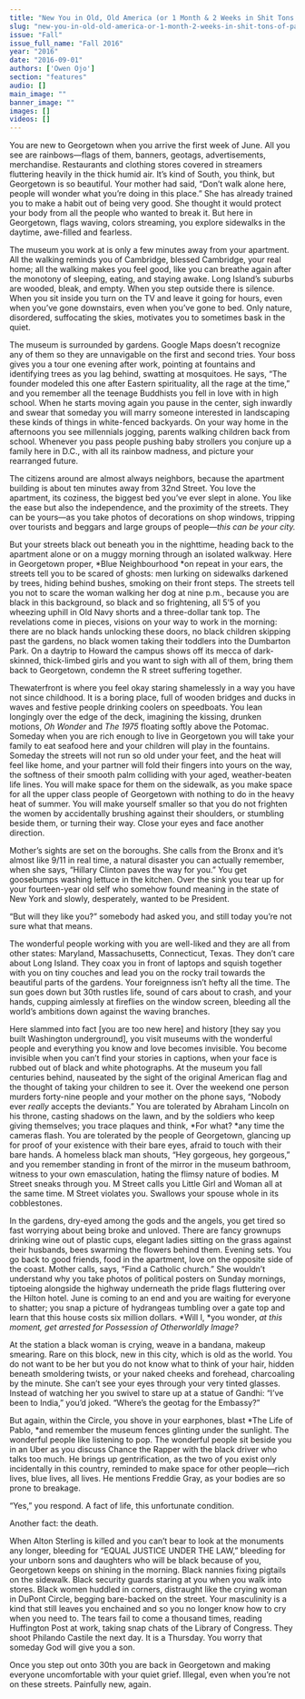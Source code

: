 ```yaml
---
title: "New You in Old, Old America (or 1 Month & 2 Weeks in Shit Tons of Pain)"
slug: "new-you-in-old-old-america-or-1-month-2-weeks-in-shit-tons-of-pain"
issue: "Fall"
issue_full_name: "Fall 2016"
year: "2016"
date: "2016-09-01"
authors: ['Owen Ojo']
section: "features"
audio: []
main_image: ""
banner_image: ""
images: []
videos: []
---
```

You are new to Georgetown when you arrive the first week of June. All you see are rainbows—flags of them, banners, geotags, advertisements, merchandise. Restaurants and clothing stores covered in streamers fluttering heavily in the thick humid air. It’s kind of South, you think, but Georgetown is so beautiful. Your mother had said, “Don’t walk alone here, people will wonder what you’re doing in this place.” She has already trained you to make a habit out of being very good. She thought it would protect your body from all the people who wanted to break it. But here in Georgetown, flags waving, colors streaming, you explore sidewalks in the daytime, awe-filled and fearless.

 The museum you work at is only a few minutes away from your apartment. All the walking reminds you of Cambridge, blessed Cambridge, your real home; all the walking makes you feel good, like you can breathe again after the monotony of sleeping, eating, and staying awake. Long Island’s suburbs are wooded, bleak, and empty. When you step outside there is silence. When you sit inside you turn on the TV and leave it going for hours, even when you’ve gone downstairs, even when you’ve gone to bed. Only nature, disordered, suffocating the skies, motivates you to sometimes bask in the quiet.

 The museum is surrounded by gardens. Google Maps doesn’t recognize any of them so they are unnavigable on the first and second tries. Your boss gives you a tour one evening after work, pointing at fountains and identifying trees as you lag behind, swatting at mosquitoes. He says, “The founder modeled this one after Eastern spirituality, all the rage at the time,” and you remember all the teenage Buddhists you fell in love with in high school. When he starts moving again you pause in the center, sigh inwardly and swear that someday you will marry someone interested in landscaping these kinds of things in white-fenced backyards. On your way home in the afternoons you see millennials jogging, parents walking children back from school. Whenever you pass people pushing baby strollers you conjure up a family here in D.C., with all its rainbow madness, and picture your rearranged future.

 The citizens around are almost always neighbors, because the apartment building is about ten minutes away from 32nd Street. You love the apartment, its coziness, the biggest bed you’ve ever slept in alone. You like the ease but also the independence, and the proximity of the streets. They can be yours—as you take photos of decorations on shop windows, tripping over tourists and beggars and large groups of people—*this can be your city.*

 But your streets black out beneath you in the nighttime, heading back to the apartment alone or on a muggy morning through an isolated walkway. Here in Georgetown proper, *Blue Neighbourhood *on repeat in your ears, the streets tell you to be scared of ghosts: men lurking on sidewalks darkened by trees, hiding behind bushes, smoking on their front steps. The streets tell you not to scare the woman walking her dog at nine p.m., because you are black in this background, so black and so frightening, all 5’5 of you wheezing uphill in Old Navy shorts and a three-dollar tank top. The revelations come in pieces, visions on your way to work in the morning: there are no black hands unlocking these doors, no black children skipping past the gardens, no black women taking their toddlers into the Dumbarton Park. On a daytrip to Howard the campus shows off its mecca of dark-skinned, thick-limbed girls and you want to sigh with all of them, bring them back to Georgetown, condemn the R street suffering together.

 Thewaterfront is where you feel okay staring shamelessly in a way you have not since childhood. It is a boring place, full of wooden bridges and ducks in waves and festive people drinking coolers on speedboats. You lean longingly over the edge of the deck, imagining the kissing, drunken motions, *Oh Wonder* and *The 1975* floating softly above the Potomac. Someday when you are rich enough to live in Georgetown you will take your family to eat seafood here and your children will play in the fountains. Someday the streets will not run so old under your feet, and the heat will feel like home, and your partner will fold their fingers into yours on the way, the softness of their smooth palm colliding with your aged, weather-beaten life lines. You will make space for them on the sidewalk, as you make space for all the upper class people of Georgetown with nothing to do in the heavy heat of summer. You will make yourself smaller so that you do not frighten the women by accidentally brushing against their shoulders, or stumbling beside them, or turning their way. Close your eyes and face another direction.

 Mother’s sights are set on the boroughs. She calls from the Bronx and it’s almost like 9/11 in real time, a natural disaster you can actually remember, when she says, “Hillary Clinton paves the way for you.” You get goosebumps washing lettuce in the kitchen. Over the sink you tear up for your fourteen-year old self who somehow found meaning in the state of New York and slowly, desperately, wanted to be President.

 “But will they like you?” somebody had asked you, and still today you’re not sure what that means.

 The wonderful people working with you are well-liked and they are all from other states: Maryland, Massachusetts, Connecticut, Texas. They don’t care about Long Island. They coax you in front of laptops and squish together with you on tiny couches and lead you on the rocky trail towards the beautiful parts of the gardens. Your foreignness isn’t hefty all the time. The sun goes down but 30th rustles life, sound of cars about to crash, and your hands, cupping aimlessly at fireflies on the window screen, bleeding all the world’s ambitions down against the waving branches.

 Here slammed into fact [you are too new here] and history [they say you built Washington underground], you visit museums with the wonderful people and everything you know and love becomes invisible. You become invisible when you can’t find your stories in captions, when your face is rubbed out of black and white photographs. At the museum you fall centuries behind, nauseated by the sight of the original American flag and the thought of taking your children to see it. Over the weekend one person murders forty-nine people and your mother on the phone says, “Nobody ever *really* accepts the deviants.” You are tolerated by Abraham Lincoln on his throne, casting shadows on the lawn, and by the soldiers who keep giving themselves; you trace plaques and think, *For what? *any time the cameras flash. You are tolerated by the people of Georgetown, glancing up for proof of your existence with their bare eyes, afraid to touch with their bare hands. A homeless black man shouts, “Hey gorgeous, hey gorgeous,” and you remember standing in front of the mirror in the museum bathroom, witness to your own emasculation, hating the flimsy nature of bodies. M Street sneaks through you. M Street calls you Little Girl and Woman all at the same time. M Street violates you. Swallows your spouse whole in its cobblestones.

 In the gardens, dry-eyed among the gods and the angels, you get tired so fast worrying about being broke and unloved. There are fancy grownups drinking wine out of plastic cups, elegant ladies sitting on the grass against their husbands, bees swarming the flowers behind them. Evening sets. You go back to good friends, food in the apartment, love on the opposite side of the coast. Mother calls, says, “Find a Catholic church.” She wouldn’t understand why you take photos of political posters on Sunday mornings, tiptoeing alongside the highway underneath the pride flags fluttering over the Hilton hotel. June is coming to an end and you are waiting for everyone to shatter; you snap a picture of hydrangeas tumbling over a gate top and learn that this house costs six million dollars. *Will I, *you wonder, *at this moment, get arrested for Possession of Otherworldly Image?*

 At the station a black woman is crying, weave in a bandana, makeup smearing. Rare on this block, new in this city, which is old as the world. You do not want to be her but you do not know what to think of your hair, hidden beneath smoldering twists, or your naked cheeks and forehead, charcoaling by the minute. She can’t see your eyes through your very tinted glasses. Instead of watching her you swivel to stare up at a statue of Gandhi: “I’ve been to India,” you’d joked. “Where’s the geotag for the Embassy?”

 But again, within the Circle, you shove in your earphones, blast *The Life of Pablo, *and remember the museum fences glinting under the sunlight. The wonderful people like listening to pop. The wonderful people sit beside you in an Uber as you discuss Chance the Rapper with the black driver who talks too much. He brings up gentrification, as the two of you exist only incidentally in this country, reminded to make space for other people—rich lives, blue lives, all lives. He mentions Freddie Gray, as your bodies are so prone to breakage.

 “Yes,” you respond. A fact of life, this unfortunate condition.

 Another fact: the death.

 When Alton Sterling is killed and you can’t bear to look at the monuments any longer, bleeding for “EQUAL JUSTICE UNDER THE LAW,” bleeding for your unborn sons and daughters who will be black because of you, Georgetown keeps on shining in the morning. Black nannies fixing pigtails on the sidewalk. Black security guards staring at you when you walk into stores. Black women huddled in corners, distraught like the crying woman in DuPont Circle, begging bare-backed on the street. Your masculinity is a kind that still leaves you enchained and so you no longer know how to cry when you need to. The tears fail to come a thousand times, reading Huffington Post at work, taking snap chats of the Library of Congress. They shoot Philando Castile the next day. It is a Thursday. You worry that someday God will give you a son.

 Once you step out onto 30th you are back in Georgetown and making everyone uncomfortable with your quiet grief. Illegal, even when you’re not on these streets. Painfully new, again.

